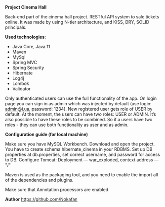 **Project Cinema Hall**

Back-end part of the cinema hall project. RESTful API system to sale tickets online. It was made by using N-tier architecture, and KISS, DRY, SOLID principals.

**Used technologies:**
-  Java Core, Java 11
-  Maven
-  MySql
-  Spring MVC
-  Spring Security
-  Hibernate
-  Log4j
-  Lombok
-  Validator

Only authenticated users can use the full functionality of the app. On login page you can sign in as admin  which was injected by default (use login: admin@i.ua, password: 1234). New registered user gets role of USER by default. At the moment, the users can have two roles: USER or ADMIN. It’s also possible to have these roles to be combined. So if a users have two roles - they can use both functionality as user and as admin.

**Configuration guide (for local machine)**

Make sure you have MySQL Workbench. Download and open the project. You have to create schema hibernate_cinema  in your RDBMS. Set up DB properties at db.properties, set correct username, and password for access to DB.
Configure Tomcat: Deployment — war_exploded, context address — "/"

Maven is used as the packaging tool, and you need to enable the import all of the dependencies and plugins.

Make sure that Annotation processors are enabled.

**Author**
https://github.com/Nokafan
